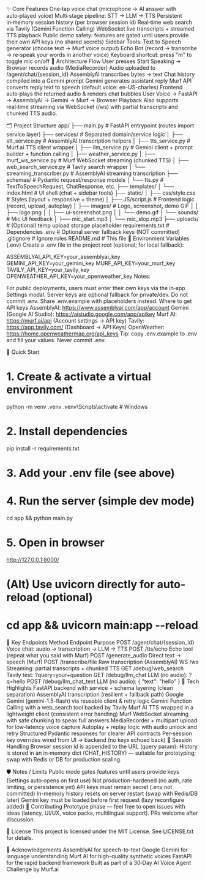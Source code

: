 ✨ Core Features
One‑tap voice chat (microphone → AI answer with auto‑played voice)
Multi‑stage pipeline: STT → LLM → TTS
Persistent in‑memory session history (per browser session id)
Real‑time web search via Tavily (Gemini Function Calling)
WebSocket live transcripts + streamed TTS playback
Public demo safety: features are gated until users provide their own API keys (no shared secrets)
Sidebar Tools:
Text to Speech generator (choose text → Murf voice output)
Echo Bot (record → transcribe → re‑speak your words in another voice)
Keyboard shortcut: press "m" to toggle mic on/off
🧠 Architecture Flow
User presses Start Speaking → Browser records audio (MediaRecorder)
Audio uploaded to /agent/chat/{session_id}
AssemblyAI transcribes bytes → text
Chat history compiled into a Gemini prompt
Gemini generates assistant reply
Murf API converts reply text to speech (default voice: en-US-charles)
Frontend auto‑plays the returned audio & renders chat bubbles
User Voice → FastAPI → AssemblyAI → Gemini → Murf → Browser Playback
Also supports real‑time streaming via WebSocket (/ws) with partial transcripts and chunked TTS audio.

🗂️ Project Structure
app/
├── main.py                # FastAPI entrypoint (routes import service layer)
├── services/              # Separated domain/service logic
│   ├── stt_service.py     # AssemblyAI transcription helpers
│   ├── tts_service.py     # Murf.ai TTS client wrapper
│   ├── llm_service.py     # Gemini client + prompt builder + function calling
│   ├── weather_service.py
│   ├── murf_ws_service.py # Murf WebSocket streaming (chunked TTS)
│   ├── web_search_service.py # Tavily search wrapper
│   └── streaming_transcriber.py # AssemblyAI streaming transcription
├── schemas/               # Pydantic request/response models
│   └── tts.py             # TextToSpeechRequest, ChatResponse, etc.
├── templates/
│   └── index.html         # UI shell (chat + sidebar tools)
├── static/
│   ├── css/style.css      # Styles (layout + responsive + theme)
│   ├── JS/script.js       # Frontend logic (record, upload, autoplay)
│   ├── images/            # Logo, screenshot, demo GIF
│   │   ├── logo.png
│   │   ├── ui-screenshot.png
│   │   └── demo.gif
│   └── sounds/            # Mic UI feedback
│       ├── mic_start.mp3
│       └── mic_stop.mp3
├── uploads/               # (Optional) temp upload storage placeholder
requirements.txt           # Dependencies
.env                       # Optional server fallback keys (NOT committed)
.gitignore                 # Ignore rules
README.md                  # This file
🔑 Environment Variables (.env)
Create a .env file in the project root (optional; for local fallback):

ASSEMBLYAI_API_KEY=your_assemblyai_key
GEMINI_API_KEY=your_gemini_key
MURF_API_KEY=your_murf_key
TAVILY_API_KEY=your_tavily_key
OPENWEATHER_API_KEY=your_openweather_key
Notes:

For public deployments, users must enter their own keys via the in‑app Settings modal. Server keys are optional fallback for private/dev.
Do not commit .env. Share .env.example with placeholders instead.
Where to get API keys
AssemblyAI: https://www.assemblyai.com/app/account
Gemini (Google AI Studio): https://aistudio.google.com/app/apikey
Murf AI: https://murf.ai/api (Account settings → API key)
Tavily: https://app.tavily.com/ (Dashboard → API Keys)
OpenWeather: https://home.openweathermap.org/api_keys
Tip: copy .env.example to .env and fill your values. Never commit .env.

🚀 Quick Start
# 1. Create & activate a virtual environment
python -m venv .venv
.venv\Scripts\activate  # Windows

# 2. Install dependencies
pip install -r requirements.txt

# 3. Add your .env file (see above)

# 4. Run the server (simple dev mode)
cd app && python main.py

# 5. Open in browser
http://127.0.0.1:8000/

# (Alt) Use uvicorn directly for auto-reload (optional)
# cd app && uvicorn main:app --reload
📡 Key Endpoints
Method	Endpoint	Purpose
POST	/agent/chat/{session_id}	Voice chat: audio → transcription → LLM → TTS
POST	/tts/echo	Echo tool (repeat what you said with Murf)
POST	/generate_audio	Direct text → speech (Murf)
POST	/transcribe/file	Raw transcription (AssemblyAI)
WS	/ws	Streaming: partial transcripts + chunked TTS
GET	/debug/web_search	Tavily test: ?query=your+question
GET	/debug/llm_chat	LLM (no audio): ?q=hello
POST	/debug/llm_chat_text	LLM (no audio): { "text": "hello" }
🧪 Tech Highlights
FastAPI backend with service + schema layering (clean separation)
AssemblyAI transcription (resilient + fallback path)
Google Gemini (gemini-1.5-flash) via reusable client & retry logic
Gemini Function Calling with a web_search tool backed by Tavily
Murf AI TTS wrapped in a lightweight client (consistent error handling)
Murf WebSocket streaming with safe chunking to speak full answers
MediaRecorder + multipart upload for low-latency voice capture
Autoplay + replay logic with audio unlock and retry
Structured Pydantic responses for clearer API contracts
Per‑session key overrides wired from UI → backend (no keys echoed back)
🔄 Session Handling
Browser session id is appended to the URL (query param). History is stored in an in‑memory dict (CHAT_HISTORY) — suitable for prototyping; swap with Redis or DB for production scaling.

🛡️ Notes / Limits
Public mode gates features until users provide keys (Settings auto‑opens on first use)
Not production-hardened (no auth, rate limiting, or persistence yet)
API keys must remain secret (.env not committed)
In-memory history resets on server restart (swap with Redis/DB later)
Gemini key must be loaded before first request (lazy reconfigure added)
🤝 Contributing
Prototype phase — feel free to open issues with ideas (latency, UI/UX, voice packs, multilingual support). PRs welcome after discussion.

📄 License
This project is licensed under the MIT License. See LICENSE.txt for details.

🙌 Acknowledgements
AssemblyAI for speech-to-text
Google Gemini for language understanding
Murf AI for high-quality synthetic voices
FastAPI for the rapid backend framework
Built as part of a 30‑Day AI Voice Agent Challenge by Murf.ai
